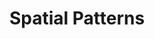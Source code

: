 ---
title: 'Spatial Patterns'
icon: 'icon.png'
published: false
redirect: 'techs/collections/patterns/function:pattern_3D'

content:
    items: 
        - '@taxonomy.function': 'pattern_3D'
    filter:
        published: true
        type: 'tech' 
---